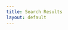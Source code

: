 ```yaml
---
title: Search Results
layout: default
---
```

<ul id="search-results" style="list-style: none; padding: 0"></ul>
<script type="text/javascript">

var query = window.getURLParameter('search');
var client = algoliasearch('{{ site.search.applicationID }}', '{{ site.search.apiKey }}');
var index = client.initIndex('{{ site.search.index }}');
var params = { hitsPerPage: 20 };
index.search(query, params)
.then(
  function searchSuccess(content) {
 	var $displayList = $('#search-results');
    for (var i = 0; i < content.hits.length; ++i) {
 	  var hit = content.hits[i];
 	  var snippet = hit.content;
 	  $displayList.append("<li><a href=\"" + hit.permalink + "\">" 
 	  + "<h2>" + hit.post_title + "</h2>"
 	  + "<p class=\"link\">" + hit.permalink + "</p>"
 	  + "<p class=\"snippet\">" + snippet + "</p>"
 	  + "</a></li>")
 	}
 })
 .catch(function searchFailure(err) {
 	console.error(err);
 });
</script>